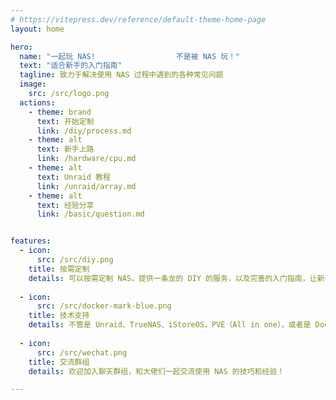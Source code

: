 ```yaml
---
# https://vitepress.dev/reference/default-theme-home-page
layout: home

hero:
  name: "一起玩 NAS!                  不是被 NAS 玩！"
  text: "适合新手的入门指南"
  tagline: 致力于解决使用 NAS 过程中遇到的各种常见问题
  image:
    src: /src/logo.png
  actions:
    - theme: brand
      text: 开始定制
      link: /diy/process.md
    - theme: alt
      text: 新手上路
      link: /hardware/cpu.md
    - theme: alt
      text: Unraid 教程
      link: /unraid/array.md
    - theme: alt
      text: 经验分享
      link: /basic/question.md


features:
  - icon:
      src: /src/diy.png
    title: 按需定制
    details: 可以按需定制 NAS，提供一条龙的 DIY 的服务，以及完善的入门指南，让新手也能快速上手，少走弯路！省时省力更省钱！
  
  - icon:
      src: /src/docker-mark-blue.png
    title: 技术支持
    details: 不管是 Unraid、TrueNAS、iStoreOS，PVE（All in one），或者是 Docker 等，都能提供超出你预期的技术支持！
  
  - icon:
      src: /src/wechat.png  
    title: 交流群组
    details: 欢迎加入聊天群组，和大佬们一起交流使用 NAS 的技巧和经验！

---
```


